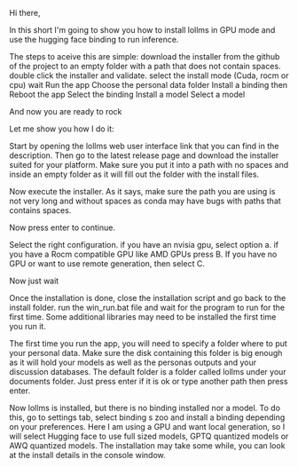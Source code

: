 Hi there,

In this short I'm going to show you how to install lollms in GPU mode and use the hugging face binding to run inference.

The steps to aceive this are simple:
download the installer from the github of the project to an empty folder with a path that does not contain spaces.
double click the installer and validate.
select the install mode (Cuda, rocm or cpu)
wait
Run the app
Choose the personal data folder
Install a binding then Reboot the app
Select the binding
Install a model
Select a model

And now you are ready to rock

Let me show you how I do it:

Start by opening the lollms web user interface link that you can find in the description. Then go to the latest release page and download the installer suited for your platform. Make sure you put it into a path with no spaces and inside an empty folder as it will fill out the folder with the install files.

Now execute the installer. As it says, make sure the path you are using is not very long and without spaces as conda may have bugs with paths that contains spaces.

Now press enter to continue.

Select the right configuration. if you have an nvisia gpu, select option a. if you have a Rocm compatible GPU like AMD GPUs press B. If you have no GPU or want to use remote generation, then select C.

Now just wait

Once the installation is done, close the installation script and go back to the install folder.
run the win_run.bat file and wait for the program to run for the first time.
Some additional libraries may need to be installed the first time you run it.


The first time you run the app, you will need to specify a folder where to put your personal data. Make sure the disk containing this folder is big enough as it will hold your models as well as the personas outputs and your discussion databases. The default folder is a folder called lollms under your documents folder. Just press enter if it is ok or type another path then press enter.

Now lollms is installed, but there is no binding installed nor a model. To do this, go to settings tab, select binding s zoo and install a binding depending on your preferences. Here I am using a GPU and want local generation, so I will select Hugging face to use full sized models, GPTQ quantized models or AWQ quantized models. The installation may take some while, you can look at the install details in the console window.

